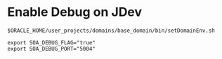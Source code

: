 # Enable Debug on JDev

    $ORACLE_HOME/user_projects/domains/base_domain/bin/setDomainEnv.sh

```
export SOA_DEBUG_FLAG="true"
export SOA_DEBUG_PORT="5004"
```

